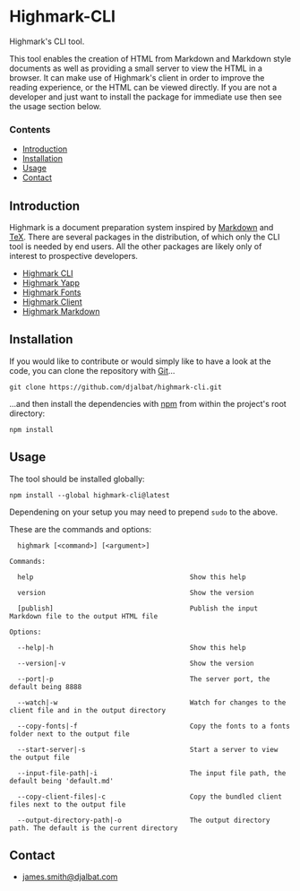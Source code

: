# Highmark-CLI

Highmark's CLI tool.

This tool enables the creation of HTML from Markdown and Markdown style documents as well as providing a small server to view the HTML in a browser.
It can make use of Highmark's client in order to improve the reading experience, or the HTML can be viewed directly.
If you are not a developer and just want to install the package for immediate use then see the usage section below.

### Contents

- [Introduction](#introduction)
- [Installation](#installation)
- [Usage](#usage)
- [Contact](#contact)

## Introduction

Highmark is a document preparation system inspired by [Markdown](https://en.wikipedia.org/wiki/Markdown) and [TeX](https://en.wikipedia.org/wiki/TeX).
There are several packages in the distribution, of which only the CLI tool is needed by end users.
All the other packages are likely only of interest to prospective developers.

- [Highmark CLI](https://github.com/djalbat/highmark-cli)
- [Highmark Yapp](https://github.com/djalbat/highmark-yapp)
- [Highmark Fonts](https://github.com/djalbat/highmark-fonts)
- [Highmark Client](https://github.com/djalbat/highmark-clinet)
- [Highmark Markdown](https://github.com/djalbat/highmark-markdown)

## Installation

If you would like to contribute or would simply like to have a look at the code, you can clone the repository with [Git](https://git-scm.com/)...

    git clone https://github.com/djalbat/highmark-cli.git

...and then install the dependencies with [npm](https://www.npmjs.com/) from within the project's root directory:

    npm install


## Usage

The tool should be installed globally:

```
npm install --global highmark-cli@latest
```

Dependening on your setup you may need to prepend `sudo` to the above.

These are the commands and options:

```
  highmark [<command>] [<argument>]          

Commands:

  help                                       Show this help
  
  version                                    Show the version
  
  [publish]                                  Publish the input Markdown file to the output HTML file

Options:

  --help|-h                                  Show this help
  
  --version|-v                               Show the version

  --port|-p                                  The server port, the default being 8888

  --watch|-w                                 Watch for changes to the client file and in the output directory 

  --copy-fonts|-f                            Copy the fonts to a fonts folder next to the output file

  --start-server|-s                          Start a server to view the output file

  --input-file-path|-i                       The input file path, the default being 'default.md'

  --copy-client-files|-c                     Copy the bundled client files next to the output file

  --output-directory-path|-o                 The output directory path. The default is the current directory
```

## Contact

* james.smith@djalbat.com

